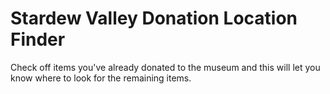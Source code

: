 # Stardew Valley Donation Location Finder

Check off items you've already donated to the museum and this will let you know where to look for the remaining items.